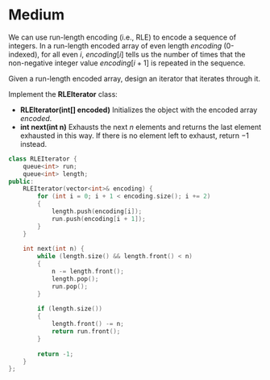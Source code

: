 # Medium

We can use run-length encoding (i.e., RLE) to encode a sequence of integers. In a run-length encoded array of even length $encoding$ (0-indexed), for all even $i$, $encoding[i]$ tells us the number of times that the non-negative integer value $encoding[i + 1]$ is repeated in the sequence.

Given a run-length encoded array, design an iterator that iterates through it.

Implement the **RLEIterator** class:

- **RLEIterator(int[] encoded)** Initializes the object with the encoded array $encoded$.
- **int next(int n)** Exhausts the next $n$ elements and returns the last element exhausted in this way. If there is no element left to exhaust, return $-1$ instead.

```cpp
class RLEIterator {
    queue<int> run;
    queue<int> length;
public:
    RLEIterator(vector<int>& encoding) {
        for (int i = 0; i + 1 < encoding.size(); i += 2)
        {
            length.push(encoding[i]);
            run.push(encoding[i + 1]);
        }
    }
    
    int next(int n) {
        while (length.size() && length.front() < n)
        {
            n -= length.front();
            length.pop();
            run.pop();
        }
        
        if (length.size())
        {
            length.front() -= n;
            return run.front();
        }
        
        return -1;
    }
};
```
